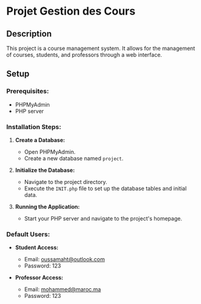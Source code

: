 # Projet Gestion des Cours

## Description
This project is a course management system. It allows for the management of courses, students, and professors through a web interface.

## Setup

### Prerequisites:
- PHPMyAdmin
- PHP server

### Installation Steps:

1. **Create a Database:**
   - Open PHPMyAdmin.
   - Create a new database named `project`.

2. **Initialize the Database:**
   - Navigate to the project directory.
   - Execute the `INIT.php` file to set up the database tables and initial data.

3. **Running the Application:**
   - Start your PHP server and navigate to the project's homepage.

### Default Users:

- **Student Access:**
  - Email: oussamaht@outlook.com
  - Password: 123

- **Professor Access:**
  - Email: mohammed@maroc.ma
  - Password: 123


